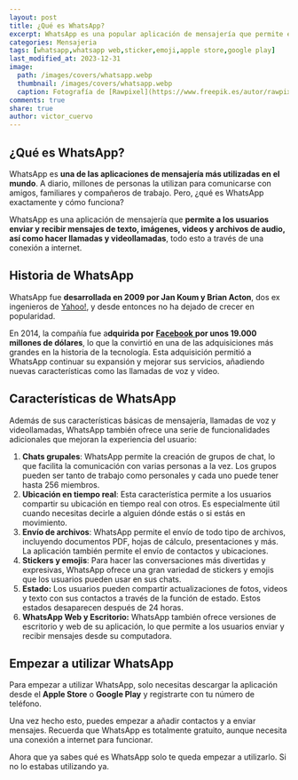 ```yaml
---
layout: post
title: ¿Qué es WhatsApp?
excerpt: WhatsApp es una popular aplicación de mensajería que permite enviar mensajes, hacer llamadas y compartir archivos de manera gratuita a través de internet.
categories: Mensajeria
tags: [whatsapp,whatsapp web,sticker,emoji,apple store,google play]
last_modified_at: 2023-12-31
image:
  path: /images/covers/whatsapp.webp
  thumbnail: /images/covers/whatsapp.webp
  caption: Fotografía de [Rawpixel](https://www.freepik.es/autor/rawpixel-com)
comments: true
share: true
author: victor_cuervo
---
```


## ¿Qué es WhatsApp?


WhatsApp es **una de las aplicaciones de mensajería más utilizadas en el mundo**. A diario, millones de personas la utilizan para comunicarse con amigos, familiares y compañeros de trabajo. Pero, ¿qué es WhatsApp exactamente y cómo funciona?


WhatsApp es una aplicación de mensajería que **permite a los usuarios enviar y recibir mensajes de texto, imágenes, videos y archivos de audio, así como hacer llamadas y videollamadas**, todo esto a través de una conexión a internet.


## Historia de WhatsApp


WhatsApp fue **desarrollada en 2009 por Jan Koum y Brian Acton**, dos ex ingenieros de [Yahoo!](https://www.ayudaenlaweb.com/buscadores/que-es-yahoo/), y desde entonces no ha dejado de crecer en popularidad.


En 2014, la compañía fue a**dquirida por** [**Facebook** ](https://www.ayudaenlaweb.com/redes-sociales/que-es-facebook/)**por unos  19.000 millones de dólares**, lo que la convirtió en una de las adquisiciones más grandes en la historia de la tecnología. Esta adquisición permitió a WhatsApp continuar su expansión y mejorar sus servicios, añadiendo nuevas características como las llamadas de voz y video.


## Características de WhatsApp


Además de sus características básicas de mensajería, llamadas de voz y videollamadas, WhatsApp también ofrece una serie de funcionalidades adicionales que mejoran la experiencia del usuario:

1. **Chats grupales**: WhatsApp permite la creación de grupos de chat, lo que facilita la comunicación con varias personas a la vez. Los grupos pueden ser tanto de trabajo como personales y cada uno puede tener hasta 256 miembros.
2. **Ubicación en tiempo real**: Esta característica permite a los usuarios compartir su ubicación en tiempo real con otros. Es especialmente útil cuando necesitas decirle a alguien dónde estás o si estás en movimiento.
3. **Envío de archivos**: WhatsApp permite el envío de todo tipo de archivos, incluyendo documentos PDF, hojas de cálculo, presentaciones y más. La aplicación también permite el envío de contactos y ubicaciones.
4. **Stickers y emojis**: Para hacer las conversaciones más divertidas y expresivas, WhatsApp ofrece una gran variedad de stickers y emojis que los usuarios pueden usar en sus chats.
5. **Estado:** Los usuarios pueden compartir actualizaciones de fotos, videos y texto con sus contactos a través de la función de estado. Estos estados desaparecen después de 24 horas.
6. **WhatsApp Web y Escritorio:** WhatsApp también ofrece versiones de escritorio y web de su aplicación, lo que permite a los usuarios enviar y recibir mensajes desde su computadora.

## Empezar a utilizar WhatsApp


Para empezar a utilizar WhatsApp, solo necesitas descargar la aplicación desde el **Apple Store** o **Google Play** y registrarte con tu número de teléfono.


Una vez hecho esto, puedes empezar a añadir contactos y a enviar mensajes. Recuerda que WhatsApp es totalmente gratuito, aunque necesita una conexión a internet para funcionar.


Ahora que ya sabes qué es WhatsApp solo te queda empezar a utilizarlo. Si no lo estabas utilizando ya.


